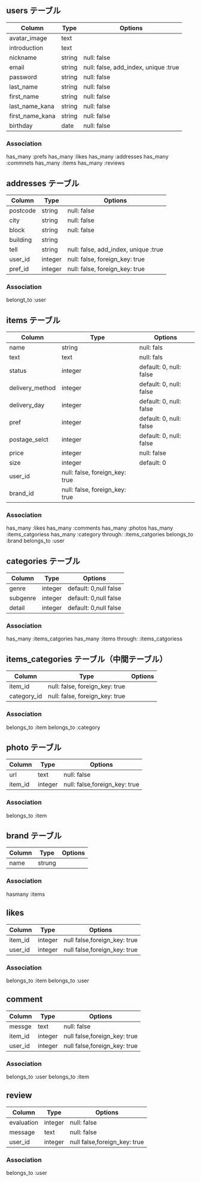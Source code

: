 

## users テーブル
|Column|Type|Options|
|------|----|-------|
|avatar_image   |text   |                                   <!-- アイコン -->
|introduction   |text   |                                   <!-- 自己紹介文 -->
|nickname       |string |null: false|                       <!-- ニックネーム -->
|email          |string |null: false, add_index, unique :true|<!-- メアド -->
|password       |string |null: false|                       <!-- パス --> 
|last_name      |string |null: false|                       <!-- 苗字 -->
|first_name     |string |null: false|                       <!-- 名前 -->
|last_name_kana |string |null: false|                       <!-- 苗字（カナ） -->
|first_name_kana|string |null: false|                       <!-- 名前(カナ) -->
|birthday       |date   |null: false|                       <!-- 誕生日 --> 
### Association
has_many :prefs
has_many :likes
has_many :addresses
has_many :commnets
has_many :items
has_many :reviews





## addresses テーブル
|Column|Type|Options|
|------|----|-------|
|postcode |string |null: false|                              <!-- 郵便番号 -->
|city     |string |null: false|                              <!-- 市町村 -->
|block    |string |null: false|                              <!-- 番地 -->
|building |string |                                          <!-- 建物名 任意-->
|tell     |string |null: false, add_index, unique :true|     <!-- 電話番号 -->
|user_id  |integer|null: false, foreign_key: true|           <!-- 外部キー-->
|pref_id  |integer|null: false, foreign_key: true|           <!-- 外部キー-->
### Association
belongt_to :user


## items テーブル
|Column|Type|Options|
|------|----|-------|
|name           |string |null: fals|
|text           |text   |null: fals|              <!-- 商品説明欄-->
|status         |integer|default: 0, null: false| <!-- 商品状態 enum-->
|delivery_method|integer|default: 0, null: false| <!-- 配送方法 enum-->
|delivery_day   |integer|default: 0, null: false| <!-- 配送までの日数 enum-->
|pref           |integer|default: 0, null: false| <!-- 発送地域--> 
|postage_selct  |integer|default: 0, null: false| <!-- 送料負担-->
|price          |integer|null: false|              <!-- 価格-->
|size           |integer|default: 0|              <!-- サイズ enum-->
|user_id        |null: false, foreign_key: true|
|brand_id       |null: false, foreign_key: true|
### Association
has_many :likes
has_many :comments
has_many :photos
has_many :items_catgoriess
has_many :category through: :items_catgories
belongs_to :brand
belongs_to :user


## categories テーブル
|Column|Type|Options|
|------|----|-------|
|genre   |integer|default: 0,null false|<!-- カテゴリ大-->
|subgenre|integer|default: 0,null false|<!-- カテゴリ中-->
|detail  |integer|default: 0,null false|<!-- カテゴリ小-->
### Association
has_many :items_catgories
has_many :items through: :items_catgoriess



## items_categories テーブル（中間テーブル）
|Column|Type|Options|
|------|----|-------|
|item_id    |null: false, foreign_key: true|<!-- 外部キー-->
|category_id|null: false, foreign_key: true|<!-- 外部キー-->
### Association
belongs_to :item
belongs_to :category


## photo テーブル
|Column|Type|Options|
|------|----|-------|
|url    |text   |null: false|<!-- 最低一枚必須？--><!-- 商品写真-->
|item_id|integer|null: false,foreign_key: true|
### Association
belongs_to :item


##  brand テーブル
|Column|Type|Options|
|------|----|-------|
|name  |strung|           <!-- カテゴリー選択後必要なら--><!-- ブランド名-->
### Association
hasmany :items



## likes
|Column|Type|Options|
|------|----|-------|              
|item_id|integer|null false,foreign_key: true|<!-- 外部キー -->
|user_id|integer|null false,foreign_key: true|<!-- 外部キー -->
### Association
belongs_to :item
belongs_to :user

## comment
|Column|Type|Options|
|------|----|-------|
|messge |text   |null: false|<!-- コメント-->
|item_id|integer|null false,foreign_key: true|<!-- item外部キー -->
|user_id|integer|null false,foreign_key: true|<!-- user外部キー -->
### Association
belongs_to :user
belongs_to :item

## review
|Column|Type|Options|
|------|----|-------|
|evaluation |integer|null: false|<!-- 評価    enum-->
|message    |text   |null: false|<!-- 評価文  enum-->
|user_id    |integer|null false,foreign_key: true|<!-- user外部キー -->
### Association
belongs_to :user
